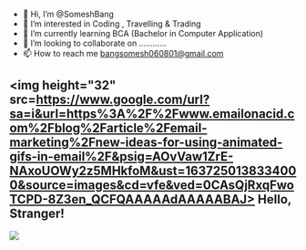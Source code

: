 - 👋 Hi, I’m @SomeshBang
- 👀 I’m interested in Coding , Travelling & Trading
- 🌱 I’m currently learning BCA (Bachelor in Computer Application)
- 💞️ I’m looking to collaborate on ............
- 📫 How to reach me bangsomesh060801@gmail.com


## <img height="32" src=https://www.google.com/url?sa=i&url=https%3A%2F%2Fwww.emailonacid.com%2Fblog%2Farticle%2Femail-marketing%2Fnew-ideas-for-using-animated-gifs-in-email%2F&psig=AOvVaw1ZrE-NAxoUOWy2z5MHkfoM&ust=1637250138334000&source=images&cd=vfe&ved=0CAsQjRxqFwoTCPD-8Z3en_QCFQAAAAAdAAAAABAJ> Hello, Stranger!

![](https://komarev.com/ghpvc/?username=SomeshBaang)

<!---
SomeshBang/SomeshBang is a ✨ special ✨ repository because its `README.md` (this file) appears on your GitHub profile.
You can click the Preview link to take a look at your changes.
--->
